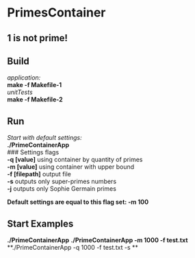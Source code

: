 # PrimesContainer 
## 1 is not prime!
## Build  
  *application:*  
  **make -f Makefile-1**  
  *unitTests*  
  **make -f Makefile-2**    
## Run  
   *Start with default settings:*  
    **./PrimeContainerApp**   
    ### Settings flags   
   **-q [value]** using container by quantity of primes  
   **-m [value]** using container with upper bound   
   **-f [filepath]** output file  
   **-s** outputs only super-primes numbers  
   **-j** outputs only Sophie Germain primes  
   
   **Default settings are equal to this flag set:  -m 100**  
 ## Start Examples  
   **./PrimeContainerApp**
   **./PrimeContainerApp -m 1000 -f test.txt**  
   **./PrimeContainerApp -q 1000 -f test.txt -s **  
